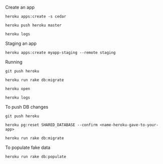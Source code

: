 Create an app

	heroku apps:create -s cedar

	heroku push heroku master
	
	heroku logs

	
Staging an app
	
	heroku apps:create myapp-staging --remote staging


Running
	
	git push heroku
	
	heroku run rake db:migrate
	
	heroku open
	
	heroku logs
	

To push DB changes
	
	git push heroku
	
	heroku pg:reset SHARED_DATABASE --confirm <name-heroku-gave-to-your-app>
	
	heroku run rake db:migrate
	
To populate fake data
	
	heroku run rake db:populate